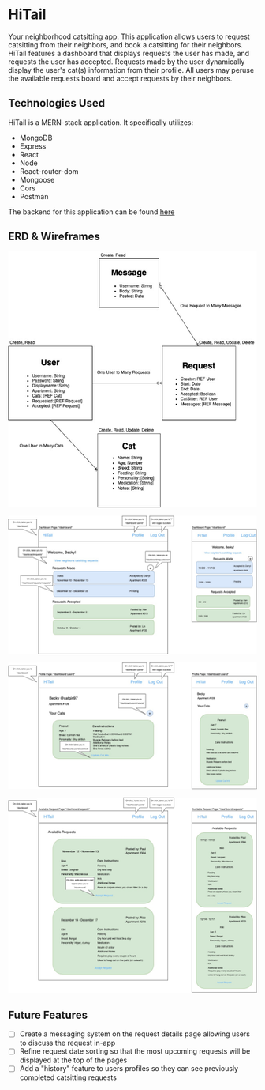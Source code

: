 # HiTail

Your neighborhood catsitting app. This application allows users to request catsitting from their neighbors, and book a catsitting for their neighbors. HiTail features a dashboard that displays requests the user has made, and requests the user has accepted. Requests made by the user dynamically display the user's cat(s) information from their profile. All users may peruse the available requests board and accept requests by their neighbors. 

## Technologies Used

HiTail is a MERN-stack application. It specifically utilizes: 

- MongoDB
- Express
- React
- Node
- React-router-dom
- Mongoose
- Cors
- Postman

The backend for this application can be found [here](https://github.com/KatieMcGowan/Catsitting-Backend)

## ERD & Wireframes

![ERD](./readmefiles/HiTail%20ERD%20%26%20Wireframes-ERD.jpg)

![Dashboard](./readmefiles/HiTail%20ERD%20%26%20Wireframes-Dashboard.jpg)

![Profile](./readmefiles/HiTail%20ERD%20%26%20Wireframes-Profile%20Show.jpg)

![AvailableRequests](./readmefiles/HiTail%20ERD%20%26%20Wireframes-Available%20Requests.jpg) 

## Future Features

- [ ] Create a messaging system on the request details page allowing users to discuss the request in-app
- [ ] Refine request date sorting so that the most upcoming requests will be displayed at the top of the pages
- [ ] Add a "history" feature to users profiles so they can see previously completed catsitting requests